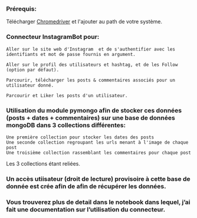 ### Prérequis: 
   Télécharger [Chromedriver](https://chromedriver.chromium.org/downloads) et l'ajouter au path de votre système.  

### Connecteur InstagramBot pour:
    Aller sur le site web d'Instagram  et de s'authentifier avec les identifiants et mot de passe fournis en argument.

    Aller sur le profil des utilisateurs et hashtag, et de les Follow (option par défaut).

    Parcourir, télécharger les posts & commentaires associés pour un utilisateur donné.
    
    Parcourir et Liker les posts d'un utilisateur.

### Utilisation du module pymongo afin de stocker ces données (posts + dates + commentaires) sur une base de données mongoDB dans 3 collections différentes:
    Une première collection pour stocker les dates des posts
    Une seconde collection regroupant les urls menant à l'image de chaque post
    Une troisième collection rassemblant les commentaires pour chaque post 
    
   Les 3 collections étant reliées.

### Un accès utiisateur (droit de lecture) provisoire à cette base de donnée est crée afin de afin de récupérer les données.

### Vous trouverez plus de detail dans le notebook dans lequel, j’ai fait une documentation sur l’utilisation du connecteur.

